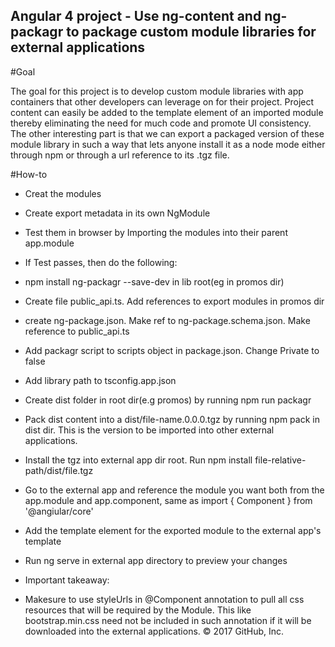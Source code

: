 ## Angular 4 project - Use ng-content and ng-packagr to package custom module libraries for external applications


#Goal

The goal for this project is to develop custom module libraries with app containers that other developers can leverage on for their project. Project content can easily be added to the template element of an imported module thereby eliminating the need for much code and promote UI consistency. The other interesting part is that we can export a packaged version of these  module library in such a way that lets anyone install it as a node mode either through npm or through a url reference to its .tgz file.


#How-to

- Creat the modules
- Create export metadata in its own NgModule
- Test them in browser by Importing the modules into their parent app.module
-  If Test passes, then do the following:

- npm install ng-packagr --save-dev in lib root(eg in promos dir)
- Create file public_api.ts. Add references to export modules in promos dir
- create ng-package.json. Make ref to ng-package.schema.json. Make reference to public_api.ts
- Add packagr script to scripts object in package.json. Change Private to false
- Add library path to tsconfig.app.json

- Create dist folder in root dir(e.g promos) by running npm run packagr
- Pack dist content into a dist/file-name.0.0.0.tgz by running npm pack in dist dir. This is the version to be imported into other external applications.
- Install the tgz into external app dir root. Run npm install file-relative-path/dist/file.tgz
- Go to the external app and reference the module you want both from the app.module and app.component, same as import { Component } from '@angiular/core'
- Add the template element for the exported module to the external app's template
- Run ng serve in external app directory to preview your changes

- Important takeaway:
- Makesure to use styleUrls in @Component annotation to pull all css resources that will be required by the Module. This like bootstrap.min.css need not be included in such annotation if it will be downloaded into the external applications.
© 2017 GitHub, Inc.
